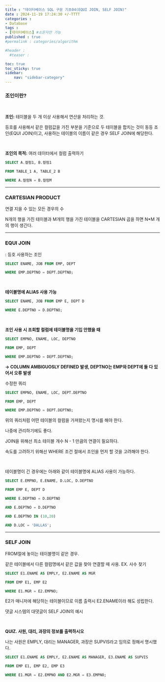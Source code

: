 ```yaml
---
title : "데이터베이스 SQL 구문 기초04(EQUI JOIN, SELF JOIN)"
date : 2024-11-19 17:24:30 +/-TTTT
categories : 
- Database
tags : 
- [데이터베이스] #소문자만 가능
published : true
#permalink : categories/algorithm

#header :
  #teaser : 

toc: true
toc_sticky: true
sidebar:
    nav: "sidebar-category"
---
```


### 조인이란?

&nbsp;

**조인:** 테이블을 두 개 이상 사용해서 연산을 처리하는 것.

등호를 사용해서 같은 컬럼값을 가진 부분을 기준으로 두 테이블을 합치는 것이 동등 조인(EQUI JOIN)이고, 사용하는 테이블의 이름이 같은 경우 SELF JOIN에 해당한다.

&nbsp;

**조인의 목적:** 여러 데이터에서 컬럼 출력하기

```sql
SELECT A.컬럼1, B.컬럼1

FROM TABLE_1 A, TABLE_2 B

WHERE A.컬럼N = B.컬럼M
```

* * *

### CARTESIAN PRODUCT

연결 지을 수 있는 모든 경우의 수

N개의 행을 가진 테이블과 M개의 행을 가진 테이블을 CARTESIAN 곱을 하면 N\*M 개의 행이 생긴다.

* * *

### EQUI JOIN

: 등호 사용하는 조인

```sql
SELECT ENAME, JOB FROM EMP, DEPT

WHERE EMP.DEPTNO = DEPT.DEPTNO;
```

&nbsp;

**테이블명에 ALIAS 사용 가능**

```sql
SELECT ENAME, JOB FROM EMP E, DEPT D

WHERE E.DEPTNO = D.DEPTNO;
```

&nbsp;

**조인 사용 시 조회할 컬럼에 테이블명을 기입 안했을 때**

```sql
SELECT EMPNO, ENAME, LOC, DEPTNO

FROM EMP, DEPT

WHERE EMP.DEPTNO = DEPT.DEPTNO;
```

**\-> COLUMN AMBIGUOSLY DEFINED 발생, DEPTNO는 EMP와 DEPT에 둘 다 있어서 오류 발생**

수정한 쿼리

```sql
SELECT EMPNO, ENAME, LOC, DEPT.DEPTNO

FROM EMP, DEPT

WHERE EMP.DEPTNO = DEPT.DEPTNO;
```

위의 쿼리처럼 어떤 테이블의 컬럼을 가져왔는지 명시를 해야 한다.

나중에 관리하기에도 좋다.

JOIN을 위해선 최소 테이블 개수 N - 1 만큼의 연결이 필요하다.

속도를 고려하기 위해선 WHERE 조건 절에서 조인을 먼저 할 것을 고려해야 한다.

&nbsp;

테이블명이 긴 경우에는 아래와 같이 테이블명에 ALIAS 사용이 가능하다.

```sql
SELECT E.EMPNO, E.ENAME, D.LOC, D.DEPTNO

FROM EMP E, DEPT D

WHERE E.DEPTNO = D.DEPTNO

AND E.DEPTNO = D.DEPTNO

AND E.DEPTNO IN (10,20)

AND D.LOC = 'DALLAS';
```

* * *

### SELF JOIN

FROM절에 놓이는 테이블명이 같은 경우.

같은 테이블에서 다른 컬럼명에서 같은 값을 찾아 연결할 때 사용. EX. 사수 찾기

```sql
SELECT E1.ENAME AS EMPLY, E2.ENAME AS MGR

FROM EMP E1, EMP E2

WHERE E1.MGR = E2.EMPNO;
```

E2가 매니저에 해당하는 테이블이므로 이름 출력시 E2.ENAME이라 해도 성립한다.

댓글 시스템의 대댓글이 SELF JOIN의 예시

&nbsp;

**QUIZ. 사원, 대리, 과장의 정보를 출력하시오**

나는 사원은 EMPLY, 대리는 MANAGER, 과장은 SUPVIS라고 임의로 정해서 명시했다.

```sql
SELECT E1.ENAME AS EMPLY, E2.ENAME AS MANAGER, E3.ENAME AS SUPVIS

FROM EMP E1, EMP E2, EMP E3

WHERE E1.MGR = E2.EMPNO AND E2.MGR = E3.EMPNO;
```

&nbsp;
